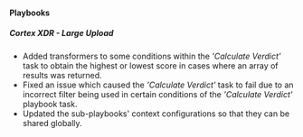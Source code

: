 
#### Playbooks

##### Cortex XDR - Large Upload

- Added transformers to some conditions within the *'Calculate Verdict'* task to obtain the highest or lowest score in cases where an array of results was returned.
- Fixed an issue which caused the *'Calculate Verdict'* task to fail due to an incorrect filter being used in certain conditions of the *'Calculate Verdict'* playbook task.
- Updated the sub-playbooks' context configurations so that they can be shared globally.

